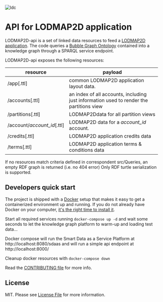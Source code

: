 ![ldc](http://linkeddata.center/resources/v4/logo/Logo-colori-trasp_oriz-640x220.png)

API for LODMAP2D application
============================

LODMAP2D-api is a set of linked data resources to feed a [LODMAP2D application](https://github.com/linkeddatacenter/LODMAP2D).
The code queries a [Bubble Graph Ontology](http://linkeddata.center/lodmap-bgo/v1) 
contained into a knowledge graph through a SPARQL service endpoint.

LODMAP2D-api exposes the following resources:

resource                       | payload
------------------------------ | -------------------
/app[.ttl]                     | common LODMAP2D application layout data.
/accounts[.ttl]                | an index of all accounts, including just information used to render the partitions view
/partitions[.ttl]              | LODMAP2Ddata for all partition views
/account/*account_id*[.ttl]    | LODMAP2D data for a *account_id* account. 
/credits[.ttl]                 | LODMAP2D application credits data 
/terms[.ttl]                   | LODMAP2D application terms & conditions data 

If no resources match criteria defined in correspondent src/Queries, an empty RDF graph is returned (i.e. no 404 error)
Only RDF turtle serialization is supported.

## Developers quick start

The project is shipped with a [Docker](https://docker.com) setup that makes it easy to get a containerized  environment up and running. If you do not already have Docker on your computer, 
[it's the right time to install it](https://docs.docker.com/install/).

Start all required services running `docker-compose up -d` and wait some seconds to let the knowledge graph platform to warm-up and loading test data...

Docker compose will run the Smart Data as a Service Platform at http://localhost:8080/sdaas
and will run a simple api endpoint at http://localhost:8000/

Cleanup docker resources with  `docker-compose down`

Read the [CONTRIBUTING file](CONTRIBUTING.md) for more info.


## License

MIT. Please see [License File](LICENSE) for more information.